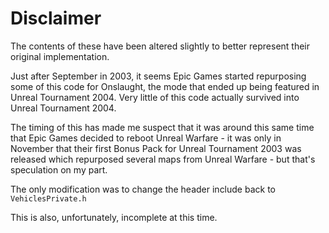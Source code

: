# Disclaimer

The contents of these have been altered slightly to better represent their original implementation.

Just after September in 2003, it seems Epic Games started repurposing some of this code for Onslaught, the mode that ended up being featured in Unreal Tournament 2004. Very little of this code actually survived into Unreal Tournament 2004.

The timing of this has made me suspect that it was around this same time that Epic Games decided to reboot Unreal Warfare - it was only in November that their first Bonus Pack for Unreal Tournament 2003 was released which repurposed several maps from Unreal Warfare - but that's speculation on my part.

The only modification was to change the header include back to `VehiclesPrivate.h`

This is also, unfortunately, incomplete at this time.